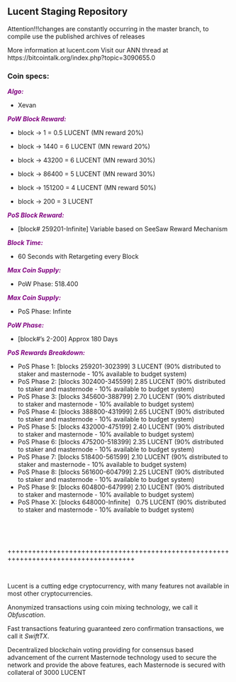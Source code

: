 <h2><strong>Lucent Staging Repository</strong></h2>
 <p>Attention!!!changes are constantly occurring in the master branch, to compile use the published archives of releases</p>
<p>More information at lucent.com Visit our ANN thread at https://bitcointalk.org/index.php?topic=3090655.0</p>
<h3><strong>Coin specs:</strong></h3>
<p><strong><span style="color: #800080;"><em>Algo:</em></span></strong></p>
<ul>
<li>Xevan</li>
</ul>
<p><strong><span style="color: #800080;"><em>PoW Block Reward:</em></span></strong></p>
<ul>
<li>block -> 1 = 0.5 LUCENT (MN reward 20%) </li>
</ul>
<ul>
<li>block -> 1440 = 6 LUCENT (MN reward 20%) </li>
</ul>
<ul>
<li>block -> 43200 = 6 LUCENT (MN reward 30%) </li>
</ul>
<ul>
<li>block -> 86400 = 5 LUCENT (MN reward 30%) </li>
</ul>
<ul>
<li>block -> 151200 = 4 LUCENT (MN reward 50%) </li>
</ul>
<ul>
<li>block -> 200 = 3 LUCENT </li>
</ul>
<p><strong><span style="color: #800080;"><em>PoS Block Reward:</em></span></strong></p>
<ul>
<li>[block# 259201-Infinite] Variable based on SeeSaw Reward Mechanism</li>
</ul>
<p><strong><span style="color: #800080;"><em>Block Time:</em></span></strong></p>
<ul>
<li>60 Seconds with Retargeting every Block</li>
</ul>
<p><strong><span style="color: #800080;"><em>Max Coin Supply:</em></span></strong></p>
<ul>
<li>PoW Phase: 518.400</li>
</ul>
<p><strong><span style="color: #800080;"><em>Max Coin Supply:</em></span></strong></p>
<ul>
<li>PoS Phase: Infinte</li>
</ul>
<p><strong><span style="color: #800080;"><em>PoW Phase:</em></span></strong></p>
<ul>
<li>[block#&rsquo;s 2-200] Approx 180 Days</li>
</ul>
<p><strong><span style="color: #800080;"><em>PoS Rewards Breakdown:</em></span></strong></p>
<ul>
<li>PoS Phase 1: [blocks 259201-302399]    3 LUCENT (90% distributed to staker and masternode - 10% available to budget system)</li>
<li>PoS Phase 2: [blocks 302400-345599] 2.85 LUCENT (90% distributed to staker and masternode - 10% available to budget system)</li>
<li>PoS Phase 3: [blocks 345600-388799] 2.70 LUCENT (90% distributed to staker and masternode - 10% available to budget system)</li>
<li>PoS Phase 4: [blocks 388800-431999] 2.65 LUCENT (90% distributed to staker and masternode - 10% available to budget system)</li>
<li>PoS Phase 5: [blocks 432000-475199] 2.40 LUCENT (90% distributed to staker and masternode - 10% available to budget system)</li>
<li>PoS Phase 6: [blocks 475200-518399] 2.35 LUCENT (90% distributed to staker and masternode - 10% available to budget system)</li>
<li>PoS Phase 7: [blocks 518400-561599] 2.10 LUCENT (90% distributed to staker and masternode - 10% available to budget system)</li>
<li>PoS Phase 8: [blocks 561600-604799] 2.25 LUCENT (90% distributed to staker and masternode - 10% available to budget system)</li>
<li>PoS Phase 9: [blocks 604800-647999] 2.10 LUCENT (90% distributed to staker and masternode - 10% available to budget system)</li>
<li>PoS Phase X: [blocks 648000-Infinite] &nbsp; 0.75 LUCENT (90% distributed to staker and masternode - 10% available to budget system)</li>
</ul>
<br/>
<p>&nbsp;</p>
<p>+++++++++++++++++++++++++++++++++++++++++++++++++++++++++++++++++++++++++++++++++++++</p>
<p>&nbsp;</p>
<p>Lucent is a cutting edge cryptocurrency, with many features not available in most other cryptocurrencies.</p>
<p>Anonymized transactions using coin mixing technology, we call it <em>Obfuscation</em>.</p>
<p>Fast transactions featuring guaranteed zero confirmation transactions, we call it <em>SwiftTX</em>.</p>
<p>Decentralized blockchain voting providing for consensus based advancement of the current Masternode technology used to secure the network and provide the above features, each Masternode is secured with collateral of 3000 LUCENT</p>
